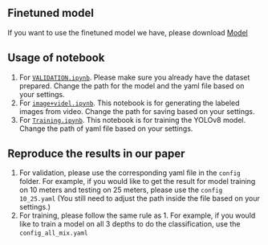 ## Finetuned model

If you want to use the finetuned model we have, please download [Model]()

## Usage of notebook
1. For [`VALIDATION.ipynb`](https://github.com/lfk118/ZooplanktonCV/blob/main/YOLOv8/VALIDATION.ipynb). Please make sure you already have the dataset prepared.
Change the path for the model and the yaml file based on your settings.
2. For [`image+videl.ipynb`](https://github.com/lfk118/ZooplanktonCV/blob/main/YOLOv8/image%2Bvideo.ipynb). This notebook is for generating the labeled images from video.
Change the path for saving based on your settings.
3. For [`Training.ipynb`](https://github.com/lfk118/ZooplanktonCV/blob/main/YOLOv8/Training.ipynb). This notebook is for training the YOLOv8 model.
Change the path of yaml file based on your settings.

## Reproduce the results in our paper
1. For validation, please use the corresponding yaml file in the `config` folder. For example, if you would like to get the result for model training on 10 meters and testing on 25 meters, please use the `config 10_25.yaml` (You still need to adjust the path inside the file based on your settings.)
2. For training, please follow the same rule as 1. For example, if you would like to train a model on all 3 depths to do the classification, use the `config_all_mix.yaml`
